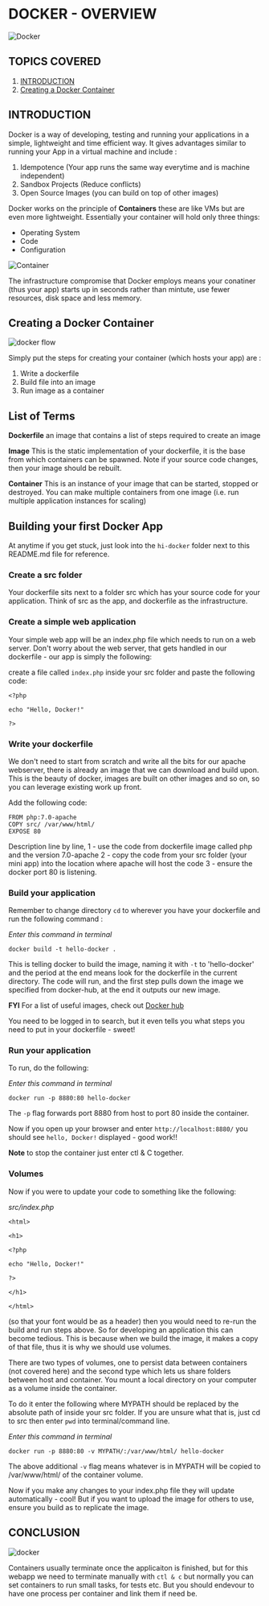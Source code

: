 # DOCKER - OVERVIEW 

![Docker](https://cdn.vox-cdn.com/thumbor/fbrTLtxuP2D29o8VJUaE-u3NKfU=/0x0:792x613/1200x800/filters:focal(300x237:426x363)/cdn.vox-cdn.com/uploads/chorus_image/image/59850273/Docker_logo_011.0.png)  

## TOPICS COVERED 

1. [INTRODUCTION](#INTRODUCTION)
1. [Creating a Docker Container](#Creating-a-Docker-Container)


## INTRODUCTION

Docker is a way of developing, testing and running your applications in a simple, lightweight and time efficient way. It gives advantages similar to running your App in a virtual machine and include : 
 
 1. Idempotence (Your app runs the same way everytime and is machine independent)
 2. Sandbox Projects (Reduce conflicts)
 3. Open Source Images (you can build on top of other images)


Docker works on the principle of **Containers**  these are like VMs but are even more lightweight. Essentially your container will hold only three things: 

- Operating System
- Code
- Configuration 


![Container](https://zdnet2.cbsistatic.com/hub/i/r/2017/05/08/af178c5a-64dd-4900-8447-3abd739757e3/resize/770xauto/78abd09a8d41c182a28118ac0465c914/docker-vm-container.png)


The infrastructure compromise that Docker employs means your conatiner (thus your app) starts up in seconds rather than mintute, use fewer resources, disk space and less memory.
 

## Creating a Docker Container 

![docker flow ](https://cdn-images-1.medium.com/max/1200/1*joAfS_1sBhCOJzJuaAzzeg.png)

Simply put the steps for creating your container (which hosts your app) are : 

1. Write a dockerfile 
2. Build file into an image
3. Run image as a container


## List of Terms 

**Dockerfile** an image that contains a list of steps required to create an image  

**Image** This is the static implementation of your dockerfile, it is the base from which containers can be spawned. Note if your source code changes, then your image should be rebuilt.  

**Container** This is an instance of your image that can be started, stopped or destroyed. You can make multiple containers from one image (i.e. run multiple application instances for scaling)

## Building your first Docker App

At anytime if you get stuck, just look into the `hi-docker` folder next to this README.md file for reference.

### Create a src folder

Your dockerfile sits next to a folder src which has your source code for your application. Think of src as the app, and dockerfile as the infrastructure. 

### Create a simple web application 

Your simple web app will be an index.php file which needs to run on a web server. Don't worry about the web server, that gets handled in our dockerfile - our app is simply the following:

create a file called `index.php` inside your src folder and paste the following code:


```
<?php

echo "Hello, Docker!"

?>
```


### Write your dockerfile 

We don't need to start from scratch and write all the bits for our apache webserver, there is already an image that we can download and build upon. This is the beauty of docker, images are built on other images and so on, so you can leverage existing work up front.

Add the following code:


```
FROM php:7.0-apache
COPY src/ /var/www/html/
EXPOSE 80
```

Description line by line, 1 - use the code from dockerfile image called php and the version 7.0-apache 2 - copy the code from your src folder (your mini app) into the location where apache will host the code 3 - ensure the docker port 80 is listening. 

### Build your application 

Remember to change directory `cd` to wherever you have your dockerfile and run the following command : 

*Enter this command in terminal*
```
docker build -t hello-docker .
```

This is telling docker to build the image, naming it with `-t` to 'hello-docker' and the period at the end means look for the dockerfile in the current directory. The code will run, and the first step pulls down the image we specified from docker-hub, at the end it outputs our new image.


**FYI** For a list of useful images, check out [Docker hub](https://www.hub.docker.com)

You need to be logged in to search, but it even tells you what steps you need to put in your dockerfile - sweet! 


### Run your application 

To run, do the following: 

*Enter this command in terminal*
```
docker run -p 8880:80 hello-docker
```

The `-p` flag forwards port 8880 from host to port 80 inside the container. 

Now if you open up your browser and enter `http://localhost:8880/` you should see `hello, Docker!` displayed - good work!!

**Note** to stop the container just enter ctl & C together.


### Volumes

Now if you were to update your code to something like the following: 

*src/index.php*

```
<html>

<h1>

<?php

echo "Hello, Docker!"

?>

</h1>

</html>
```

(so that your font would be as a header) then you would need to re-run the build and run steps above. So for developing an application this can become tedious. This is because when we build the image, it makes a copy of that file, thus it is why we should use volumes.

There are two types of volumes, one to persist data between containers (not covered here) and the second type which lets us share folders between host and container. You mount a local directory on your computer as a volume inside the container.

To do it enter the following where MYPATH should be replaced by the absolute path of inside your src folder. If you are unsure what that is, just cd to src then enter `pwd` into terminal/command line.

*Enter this command in terminal*
```
docker run -p 8880:80 -v MYPATH/:/var/www/html/ hello-docker
```

The above additional `-v` flag means whatever is in MYPATH will be copied to /var/www/html/ of the container volume. 

Now if you make any changes to your index.php file they will update automatically - cool! But if you want to upload the image for others to use, ensure you build as to replicate the image.  


## CONCLUSION 

![docker](https://cdn-images-1.medium.com/max/1600/1*9hGvYE5jegHm1r_97gH-jQ.png)

Containers usually terminate once the applicaiton is finished, but for this webapp we need to terminate manually with `ctl & c` but normally you can set containers to run small tasks, for tests etc. But you should endevour to have one process per container and link them if need be. 

